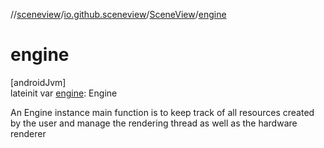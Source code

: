 //[sceneview](../../../index.md)/[io.github.sceneview](../index.md)/[SceneView](index.md)/[engine](engine.md)

# engine

[androidJvm]\
lateinit var [engine](engine.md): Engine

An Engine instance main function is to keep track of all resources created by the user and manage the rendering thread as well as the hardware renderer
